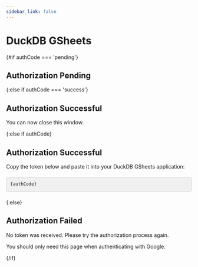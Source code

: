 ```yaml
---
sidebar_link: false
---
```


<script>
    let authCode = 'pending';
    onMount(() => {
        authCode = new URLSearchParams($page.url.hash.substring(1)).get('access_token')
    });
</script>


# DuckDB GSheets

{#if authCode === 'pending'}

## Authorization Pending

{:else if authCode === 'success'}

## Authorization Successful

You can now close this window.

{:else if authCode}

## Authorization Successful

Copy the token below and paste it into your DuckDB GSheets application:

<pre><code class="code-box">{authCode}</code></pre>

{:else}

## Authorization Failed

No token was received. Please try the authorization process again. 

You should only need this page when authenticating with Google.

{/if}


<style>
    pre {
        margin: 20px 0;
        padding: 0;
        max-width: 100%;
    }
    .code-box {
        display: block;
        user-select: all;
        cursor: pointer;
        background-color: #f0f0f0;
        padding: 10px;
        border-radius: 5px;
        border: 1px solid #ccc;
        white-space: pre-wrap;
        word-wrap: break-word;
        overflow-wrap: break-word;
        box-sizing: border-box;
        line-height: 1.5;
    }
</style>

